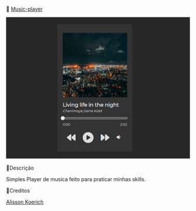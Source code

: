 🎵 <a href='https://alissonkoerich.github.io/music-player/' target='blank'> Music-player</a>
 
<img src='images/musicplayer.png'>

📑Descrição

<p>Simples Player de musica feito para praticar minhas skills.

🔨Creditos

<a href='https://github.com/alissonKoerich'>Alisson Koerich</a>
